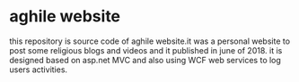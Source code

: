 # aghile website

this repository is source code of aghile website.it was a personal website to post some religious blogs and videos and it published in june of 2018.
it is designed based on asp.net MVC and also using WCF web services to log users activities.
